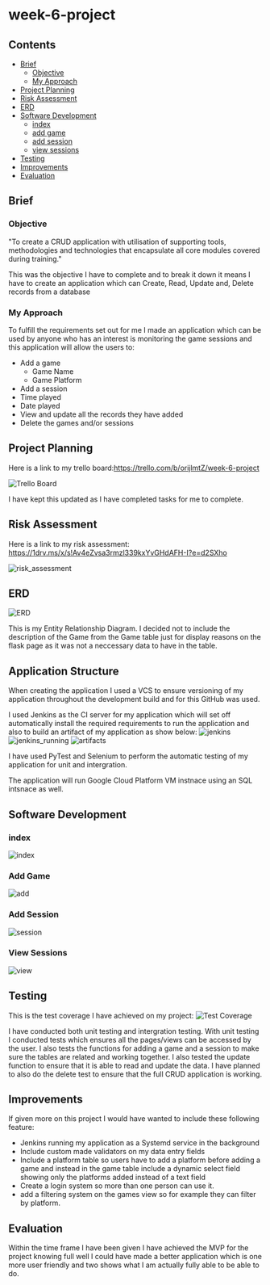 # week-6-project

## Contents
* [Brief](https://github.com/ryanpurchase288/week-6-project#brief)
  * [Objective](https://github.com/ryanpurchase288/week-6-project#objective)
  * [My Approach](https://github.com/ryanpurchase288/week-6-project#my-approach)
* [Project Planning](https://github.com/ryanpurchase288/week-6-project#project-planning)
* [Risk Assessment](https://github.com/ryanpurchase288/week-6-project#risk-assessment)
* [ERD](https://github.com/ryanpurchase288/week-6-project#erd)
* [Software Development](https://github.com/ryanpurchase288/week-6-project#software-development)
  * [index](https://github.com/ryanpurchase288/week-6-project#index)
  * [add game](https://github.com/ryanpurchase288/week-6-project#add-game)
  * [add session](https://github.com/ryanpurchase288/week-6-project#add-session)
  * [view sessions](https://github.com/ryanpurchase288/week-6-project#view-sessions)
* [Testing](https://github.com/ryanpurchase288/week-6-project#testing)
* [Improvements](https://github.com/ryanpurchase288/week-6-project#improvements)
* [Evaluation](https://github.com/ryanpurchase288/week-6-project#evaluation)


## Brief

### Objective
"To create a CRUD application with utilisation of supporting tools,
methodologies and technologies that encapsulate all core modules
covered during training."

This was the objective I have to complete and to break it down it means I have to create an application
which can Create, Read, Update and, Delete records from a database

### My Approach
To fulfill the requirements set out for me I made an application which can be used by anyone who has an interest is monitoring the game sessions and this application will allow the users to:

* Add a game
  * Game Name
  * Game Platform
 * Add a session
  * Time played
  * Date played
 * View and update all the records they have added
 * Delete the games and/or sessions


## Project Planning
Here is a link to my trello board:https://trello.com/b/orijlmtZ/week-6-project

![Trello Board](https://github.com/ryanpurchase288/week-6-project/blob/main/images/trello.PNG?raw=true)

I have kept this updated as I have completed tasks for me to complete.



## Risk Assessment
Here is a link to my risk assessment:
https://1drv.ms/x/s!Av4eZvsa3rmzl339kxYvGHdAFH-I?e=d2SXho

![risk_assessment](https://github.com/ryanpurchase288/week-6-project/blob/main/images/risk_assessment.PNG?raw=true)


## ERD
![ERD](https://github.com/ryanpurchase288/week-6-project/blob/main/images/Project_ERD.png?raw=true)

This is my Entity Relationship Diagram. I decided not to include the description of the Game from the Game table just for display reasons on the flask page as it was not a neccessary data to have in the table.

## Application Structure
When creating the application I used a VCS to ensure versioning of my application throughout the development build and for this GitHub was used.

I used Jenkins as the CI server for my application which will set off automatically install the required requirements to run the application and also to build an artifact of my application as show below:
![jenkins](https://github.com/ryanpurchase288/week-6-project/blob/main/images/jenkinsVM.PNG)
![jenkins_running](https://github.com/ryanpurchase288/week-6-project/blob/main/images/jenkins.PNG)
![artifacts](https://github.com/ryanpurchase288/week-6-project/blob/main/images/artifact.PNG)

I have used PyTest and Selenium to perform the automatic testing of my application for unit and intergration.

The application will run Google Cloud Platform VM instnace using an SQL intsnace as well.


## Software Development
### index
![index](https://github.com/ryanpurchase288/week-6-project/blob/main/images/index.PNG)
### Add Game
![add](https://github.com/ryanpurchase288/week-6-project/blob/main/images/addGame.PNG)
### Add Session
![session](https://github.com/ryanpurchase288/week-6-project/blob/main/images/addSession.PNG)
### View Sessions
![view](https://github.com/ryanpurchase288/week-6-project/blob/main/images/editSession.PNG)

## Testing
This is the test coverage I have achieved on my project:
![Test Coverage](https://github.com/ryanpurchase288/week-6-project/blob/main/images/coverage.PNG)

I have conducted both unit testing and intergration testing. With unit testing I conducted tests which ensures all the pages/views can be accessed by the user. I also tests the functions for adding a game and a session to make sure the tables are related and working together. I also tested the update function to ensure that it is able to read and update the data.  I have planned to also do the delete test to ensure that the full CRUD application is working. 

## Improvements
If given more on this project I would have wanted to include these following feature:
* Jenkins running my application as a Systemd service in the background
* Include custom made validators on my data entry fields
* Include a platform table so users have to add a platform before adding a game and instead in the game table include a dynamic select field showing only the platforms added instead of a text field
* Create a login system so more than one person can use it.
* add a filtering system on the games view so for example they can filter by platform.

## Evaluation 
Within the time frame I have been given I have achieved the MVP for the project knowing full well I could have made a better application which is one more user friendly and two shows what I am actually fully able to be able to do.

